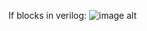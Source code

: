 If blocks in verilog:
![image alt](https://github.com/user-attachments/assets/34d8dd5e-0ca8-40ef-9a20-fc10992d5bb9)
